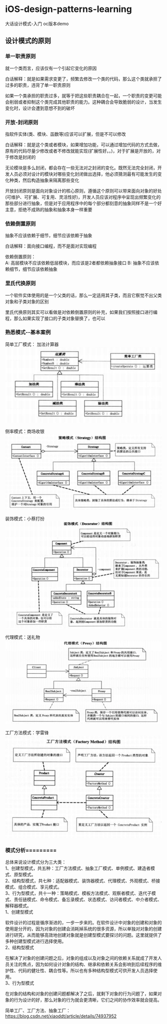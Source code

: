# iOS-design-patterns-learning
大话设计模式-入门  oc版本demo

## 设计模式的原则
### 单一职责原则
就一个类而言，应该仅有一个引起它变化的原因  

白话解释：就是如果需求变更了，频繁去修改一个类的代码，那么这个类就承担了过多的职责，违背了单一职责原则  

如果一个类承担的职责过多，就等于把这些职责耦合在一起，一个职责的变更可能会削弱或者抑制这个类完成其他职责的能力。这种耦合会导致脆弱的设计，当发生变化时，设计会遭到意想不到的破坏

### 开放-封闭原则
指软件实体(类、模块、函数等)应该可以扩展，但是不可以修改

白话解释：就是这个类或者模块，如果增加功能，可以通过增加代码的方式去做，原有的代码尽量少修改或者不修改就能实现(扩展性好。。)，对于扩展是开放的，对于修改是封闭的

无论模块是多么封闭，都会存在一些无法对之封闭的变化。既然无法完全封闭，开发人员必须对设计的模块对哪些变化封闭做出选择，他必须猜测最有可能发生的变化种类，然后构造抽象来隔离那些变化

开放封闭原则是面向对象设计的核心原则，遵循这个原则可以带来面向对象的好处(可维护、可扩展、可复用、灵活性好)，开发人员应该对程序中呈现出频繁变化的那些部分进行抽象，但是对于应用程序中的每个部分都刻意的抽象同样不是一个好主意，拒绝不成熟的抽象和抽象本身一样重要

### 依赖倒置原则

抽象不应该依赖于细节，细节应该依赖于抽象

白话解释：面向接口编程，而不是面对实现编程

依赖倒置原则：  
A: 高层模块不应该依赖低层模块，而应该是2者都依赖抽象接口
B: 抽象不应该依赖细节，细节应该依赖抽象

### 里氏代换原则
一个软件实体使用的是一个父类的话，那么一定适用其子类，而且它察觉不出父类对象和子类对象的区别

里氏代换原则其实可以看做是对依赖倒置原则的补充，如果我们按照接口进行编程，那么如果实现了接口的子类对象替换了，也可以

### 

### 熟悉模式--基本案例
简单工厂模式： 加法计算器  
![](images/Snip20180708_2.png)

侧率模式：商场收银
![](images/Snip20180708_3.png)

装饰模式：小蔡打扮
![](images/Snip20180709_4.png)

代理模式：送礼物
![](images/Snip20180709_5.png)

工厂方法模式：学雷锋
![](images/Snip20180711_7.png)

### 模式分析=========

总体来说设计模式分为三大类：  
1、创建型模式，共五种：工厂方法模式、抽象工厂模式、单例模式、建造者模式、原型模式。  
2、结构型模式，共七种：适配器模式、装饰器模式、代理模式、外观模式、桥接模式、组合模式、享元模式。  
3、行为型模式，共十一种：策略模式、模板方法模式、观察者模式、迭代子模式、责任链模式、命令模式、备忘录模式、状态模式、访问者模式、中介者模式、解释器模式。  
1、创建型模式

软件设计的过程是循序渐进的，一步一步来的。在软件设计中对象的创建和对象的使用是分开的，因为对象的创建会消耗掉系统的很多资源，所以单独对对象的创建进行研究，从而能够高效地创建对象就是创建型模式要探讨的问题。这里就提供了多种创建型模式进行选择使用。  
2、结构型模式

在解决了对象的创建问题之后，对象的组成以及对象之间的依赖关系就成了开发人员关注的焦点，因为如何设计对象的结构、继承和依赖关系会影响到后续程序的维护性、代码的健壮性、耦合性等。所以也有多种结构型模式可供开发人员选择使用。  
3、行为型模式  

在对象的结构和对象的创建问题都解决了之后，就剩下对象的行为问题了，如果对象的行为设计的好，那么对象的行为就会更清晰，它们之间的协作效率就会提高。

简单工厂、工厂方法、抽象工厂：  
https://blog.csdn.net/xiaoddt/article/details/74937952